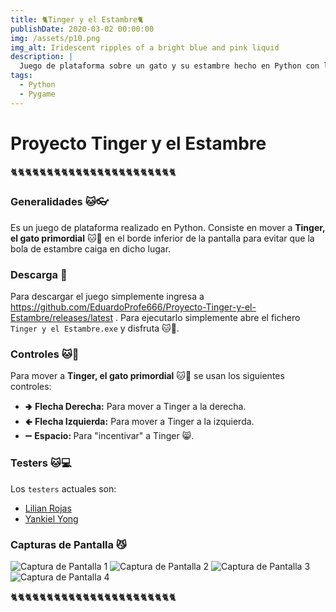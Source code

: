 ```yaml
---
title: 🐈Tinger y el Estambre🐈
publishDate: 2020-03-02 00:00:00
img: /assets/p10.png
img_alt: Iridescent ripples of a bright blue and pink liquid
description: |
  Juego de plataforma sobre un gato y su estambre hecho en Python con la biblioteca Pygame
tags:
  - Python
  - Pygame
---
```


# Proyecto Tinger y el Estambre

🐈🐈🐈🐈🐈🐈🐈🐈🐈🐈🐈🐈🐈🐈🐈🐈🐈🐈🐈🐈🐈🐈🐈

### Generalidades 🐱👓

Es un juego de plataforma realizado en Python. Consiste en mover a <b>Tinger, el gato primordial</b> 🐱👤 en el borde
inferior de la pantalla para evitar que la bola de estambre caiga en dicho lugar.

### Descarga 🌌

Para descargar el juego simplemente ingresa a https://github.com/EduardoProfe666/Proyecto-Tinger-y-el-Estambre/releases/latest . Para ejecutarlo simplemente abre el
fichero `Tinger y el Estambre.exe` y disfruta 🐱🐉.

### Controles 🐱🚀

Para mover a <b>Tinger, el gato primordial</b> 🐱👤 se usan los siguientes controles:
- 🢂 <b>Flecha Derecha:</b> Para mover a Tinger a la derecha.
- 🢀 <b>Flecha Izquierda:</b> Para mover a Tinger a la izquierda.
- ➖ <b>Espacio: </b> Para "incentivar" a Tinger 😸.

### Testers 🐱💻

Los `testers` actuales son:
- [Lilian Rojas](https://github.com/LilyRosa)
- [Yankiel Yong](https://github.com/YankielYong)

### Capturas de Pantalla 😼

<img src="/assets/capturas/tinger_1.png" alt="Captura de Pantalla 1" width="full" title="Captura de Pantalla 1">
<img src="/assets/capturas/tinger_2.png" alt="Captura de Pantalla 2" width="full" title="Captura de Pantalla 2">
<img src="/assets/capturas/tinger_3.png" alt="Captura de Pantalla 3" width="full" title="Captura de Pantalla 3">
<img src="/assets/capturas/tinger_4.png" alt="Captura de Pantalla 4" width="full" title="Captura de Pantalla 4">

🐈🐈🐈🐈🐈🐈🐈🐈🐈🐈🐈🐈🐈🐈🐈🐈🐈🐈🐈🐈🐈🐈🐈

